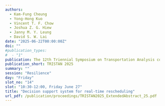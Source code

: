 ```yaml
---
authors:
  - Kam-Fung Cheung
  - Yong-Hong Kuo
  - Vincent T. F. Chow
  - Joshua Z. G. Hiew
  - Janny M. Y. Leung
  - David S. W. Lai
date: "2025-06-22T00:00:00Z"
doi: ""
#publication_types:
#  - "1"
publication: The 12th Triennial Symposium on Transportation Analysis conference
publication_short: TRISTAN 2025
summary: ""
session: "Resilience"
day: "Friday"
slot_no: "14"
slot: "10:30-12:00, Friday June 27"
title: "Decision support system for real-time rescheduling"
url_pdf: /publication/proceedings/TRISTAN2025_ExtendedAbstract_25.pdf
---
```

